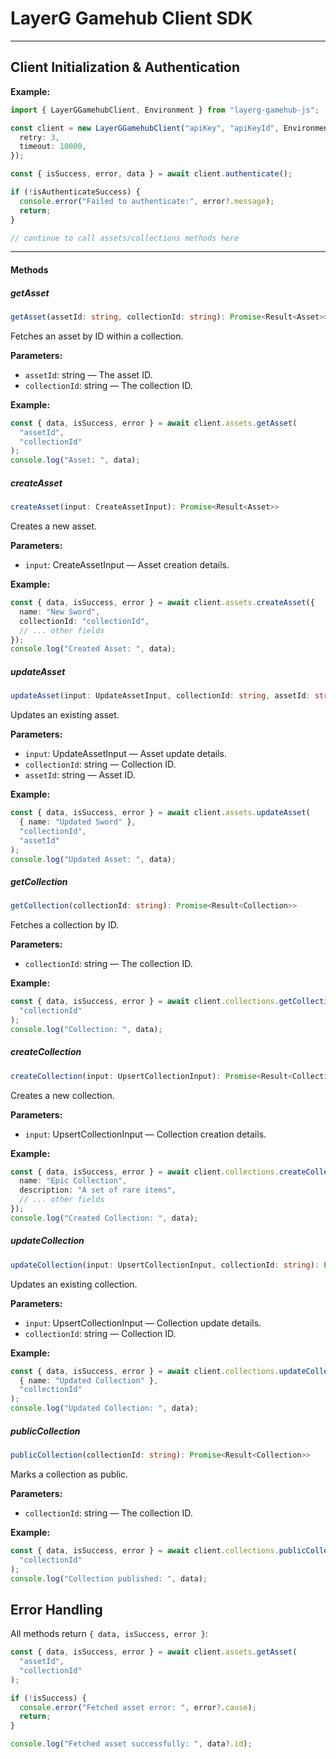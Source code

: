 # LayerG Gamehub Client SDK

---

## Client Initialization & Authentication

**Example:**

```typescript
import { LayerGGamehubClient, Environment } from "layerg-gamehub-js";

const client = new LayerGGamehubClient("apiKey", "apiKeyId", Environment.Dev, {
  retry: 3,
  timeout: 10000,
});

const { isSuccess, error, data } = await client.authenticate();

if (!isAuthenticateSuccess) {
  console.error("Failed to authenticate:", error?.message);
  return;
}

// continue to call assets/collections methods here
```

---

#### Methods

##### getAsset

```typescript
getAsset(assetId: string, collectionId: string): Promise<Result<Asset>>
```

Fetches an asset by ID within a collection.

**Parameters:**

- `assetId`: string — The asset ID.
- `collectionId`: string — The collection ID.

**Example:**

```typescript
const { data, isSuccess, error } = await client.assets.getAsset(
  "assetId",
  "collectionId"
);
console.log("Asset: ", data);
```

##### createAsset

```typescript
createAsset(input: CreateAssetInput): Promise<Result<Asset>>
```

Creates a new asset.

**Parameters:**

- `input`: CreateAssetInput — Asset creation details.

**Example:**

```typescript
const { data, isSuccess, error } = await client.assets.createAsset({
  name: "New Sword",
  collectionId: "collectionId",
  // ... other fields
});
console.log("Created Asset: ", data);
```

##### updateAsset

```typescript
updateAsset(input: UpdateAssetInput, collectionId: string, assetId: string): Promise<Result<Asset>>
```

Updates an existing asset.

**Parameters:**

- `input`: UpdateAssetInput — Asset update details.
- `collectionId`: string — Collection ID.
- `assetId`: string — Asset ID.

**Example:**

```typescript
const { data, isSuccess, error } = await client.assets.updateAsset(
  { name: "Updated Sword" },
  "collectionId",
  "assetId"
);
console.log("Updated Asset: ", data);
```

##### getCollection

```typescript
getCollection(collectionId: string): Promise<Result<Collection>>
```

Fetches a collection by ID.

**Parameters:**

- `collectionId`: string — The collection ID.

**Example:**

```typescript
const { data, isSuccess, error } = await client.collections.getCollection(
  "collectionId"
);
console.log("Collection: ", data);
```

##### createCollection

```typescript
createCollection(input: UpsertCollectionInput): Promise<Result<Collection>>
```

Creates a new collection.

**Parameters:**

- `input`: UpsertCollectionInput — Collection creation details.

**Example:**

```typescript
const { data, isSuccess, error } = await client.collections.createCollection({
  name: "Epic Collection",
  description: "A set of rare items",
  // ... other fields
});
console.log("Created Collection: ", data);
```

##### updateCollection

```typescript
updateCollection(input: UpsertCollectionInput, collectionId: string): Promise<Result<Collection>>
```

Updates an existing collection.

**Parameters:**

- `input`: UpsertCollectionInput — Collection update details.
- `collectionId`: string — Collection ID.

**Example:**

```typescript
const { data, isSuccess, error } = await client.collections.updateCollection(
  { name: "Updated Collection" },
  "collectionId"
);
console.log("Updated Collection: ", data);
```

##### publicCollection

```typescript
publicCollection(collectionId: string): Promise<Result<Collection>>
```

Marks a collection as public.

**Parameters:**

- `collectionId`: string — The collection ID.

**Example:**

```typescript
const { data, isSuccess, error } = await client.collections.publicCollection(
  "collectionId"
);
console.log("Collection published: ", data);
```

## Error Handling

All methods return `{ data, isSuccess, error }`:

```typescript
const { data, isSuccess, error } = await client.assets.getAsset(
  "assetId",
  "collectionId"
);

if (!isSuccess) {
  console.error("Fetched asset error: ", error?.cause);
  return;
}

console.log("Fetched asset successfully: ", data?.id);
```
